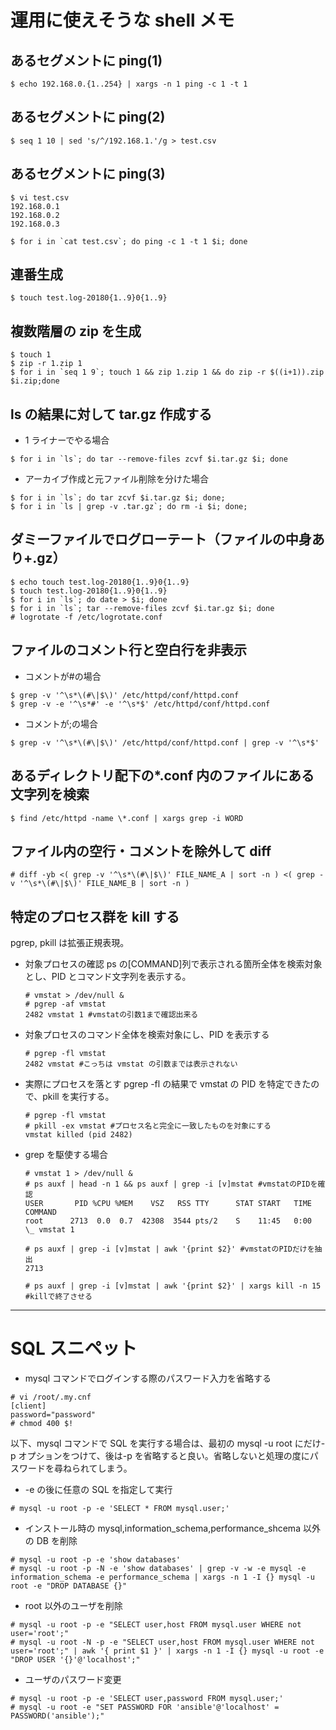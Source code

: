 # 運用に使えそうな shell メモ

## あるセグメントに ping(1)

```shell
$ echo 192.168.0.{1..254} | xargs -n 1 ping -c 1 -t 1
```

## あるセグメントに ping(2)

```shell
$ seq 1 10 | sed 's/^/192.168.1.'/g > test.csv
```

## あるセグメントに ping(3)

```shell
$ vi test.csv
192.168.0.1
192.168.0.2
192.168.0.3

$ for i in `cat test.csv`; do ping -c 1 -t 1 $i; done
```

## 連番生成

```shell
$ touch test.log-20180{1..9}0{1..9}
```

## 複数階層の zip を生成

```shell
$ touch 1
$ zip -r 1.zip 1
$ for i in `seq 1 9`; touch 1 && zip 1.zip 1 && do zip -r $((i+1)).zip $i.zip;done
```

## ls の結果に対して tar.gz 作成する

- 1 ライナーでやる場合

```shell
$ for i in `ls`; do tar --remove-files zcvf $i.tar.gz $i; done
```

- アーカイブ作成と元ファイル削除を分けた場合

```shell
$ for i in `ls`; do tar zcvf $i.tar.gz $i; done;
$ for i in `ls | grep -v .tar.gz`; do rm -i $i; done;
```

## ダミーファイルでログローテート（ファイルの中身あり+.gz）

```shell
$ echo touch test.log-20180{1..9}0{1..9}
$ touch test.log-20180{1..9}0{1..9}
$ for i in `ls`; do date > $i; done
$ for i in `ls`; tar --remove-files zcvf $i.tar.gz $i; done
# logrotate -f /etc/logrotate.conf
```

## ファイルのコメント行と空白行を非表示

- コメントが#の場合

```shell
$ grep -v '^\s*\(#\|$\)' /etc/httpd/conf/httpd.conf
$ grep -v -e '^\s*#' -e '^\s*$' /etc/httpd/conf/httpd.conf
```

- コメントが;の場合

```shell
$ grep -v '^\s*\(#\|$\)' /etc/httpd/conf/httpd.conf | grep -v '^\s*$'
```

## あるディレクトリ配下の\*.conf 内のファイルにある文字列を検索

```shell
$ find /etc/httpd -name \*.conf | xargs grep -i WORD
```

## ファイル内の空行・コメントを除外して diff

```shell
# diff -yb <( grep -v '^\s*\(#\|$\)' FILE_NAME_A | sort -n ) <( grep -v '^\s*\(#\|$\)' FILE_NAME_B | sort -n )
```

## 特定のプロセス群を kill する

pgrep, pkill は拡張正規表現。

- 対象プロセスの確認
  ps の[COMMAND]列で表示される箇所全体を検索対象とし、PID とコマンド文字列を表示する。

  ```shell
  # vmstat > /dev/null &
  # pgrep -af vmstat
  2482 vmstat 1 #vmstatの引数1まで確認出来る
  ```

- 対象プロセスのコマンド全体を検索対象にし、PID を表示する

  ```shell
  # pgrep -fl vmstat
  2482 vmstat #こっちは vmstat の引数までは表示されない
  ```

- 実際にプロセスを落とす
  pgrep -fl の結果で vmstat の PID を特定できたので、pkill を実行する。

  ```shell
  # pgrep -fl vmstat
  # pkill -ex vmstat #プロセス名と完全に一致したものを対象にする
  vmstat killed (pid 2482)
  ```

- grep を駆使する場合

  ```shell
  # vmstat 1 > /dev/null &
  # ps auxf | head -n 1 && ps auxf | grep -i [v]mstat #vmstatのPIDを確認
  USER       PID %CPU %MEM    VSZ   RSS TTY      STAT START   TIME COMMAND
  root      2713  0.0  0.7  42308  3544 pts/2    S    11:45   0:00                      \_ vmstat 1

  # ps auxf | grep -i [v]mstat | awk '{print $2}' #vmstatのPIDだけを抽出
  2713

  # ps auxf | grep -i [v]mstat | awk '{print $2}' | xargs kill -n 15 #killで終了させる
  ```

---

# SQL スニペット

- mysql コマンドでログインする際のパスワード入力を省略する

```shell
# vi /root/.my.cnf
[client]
password="password"
# chmod 400 $!
```

以下、mysql コマンドで SQL を実行する場合は、最初の mysql -u root にだけ-p オプションをつけて、後は-p を省略すると良い。省略しないと処理の度にパスワードを尋ねられてしまう。

- -e の後に任意の SQL を指定して実行

```shell
# mysql -u root -p -e 'SELECT * FROM mysql.user;'
```

- インストール時の mysql,information_schema,performance_shcema 以外の DB を削除

```shell
# mysql -u root -p -e 'show databases'
# mysql -u root -p -N -e 'show databases' | grep -v -w -e mysql -e information_schema -e performance_schema | xargs -n 1 -I {} mysql -u root -e "DROP DATABASE {}"
```

- root 以外のユーザを削除

```shell
# mysql -u root -p -e "SELECT user,host FROM mysql.user WHERE not user='root';"
# mysql -u root -N -p -e "SELECT user,host FROM mysql.user WHERE not user='root';" | awk '{ print $1 }' | xargs -n 1 -I {} mysql -u root -e "DROP USER '{}'@'localhost';"
```

- ユーザのパスワード変更

```shell
# mysql -u root -p -e 'SELECT user,password FROM mysql.user;'
# mysql -u root -e "SET PASSWORD FOR 'ansible'@'localhost' = PASSWORD('ansible');"
```
